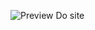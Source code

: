 ![Preview Do site](https://user-images.githubusercontent.com/83041323/126178091-d45dcf05-591b-4036-81f9-e8e7f8eb6e87.png)
